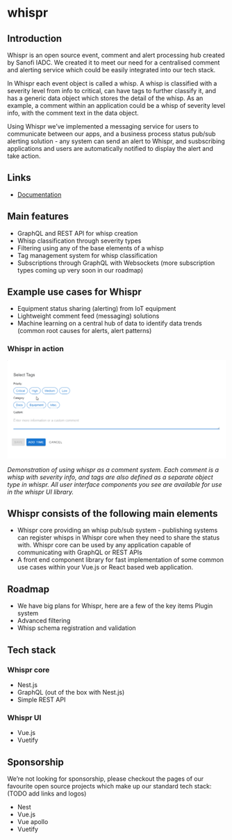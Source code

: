 # whispr

## Introduction

Whispr is an open source event, comment and alert processing hub created by Sanofi IADC. We created it to meet our need for a centralised comment and alerting service which could be easily integrated into our tech stack.

In Whispr each event object is called a whisp. A whisp is classified with a severity level from info to critical, can have tags to further classify it, and has a generic data object which stores the detail of the whisp. As an example, a comment within an application could be a whisp of severity level info, with the comment text in the data object.

Using Whispr we’ve implemented a messaging service for users to communicate between our apps, and a business process status pub/sub alerting solution - any system can send an alert to Whispr, and susbscribing applications and users are automatically notified to display the alert and take action.

## Links

* [Documentation](docs/README.md)

## Main features

* GraphQL and REST API for whisp creation
* Whisp classification through severity types
* Filtering using any of the base elements of a whisp
* Tag management system for whisp classification
* Subscriptions through GraphQL with Websockets (more subscription types coming up very soon in our roadmap)

## Example use cases for Whispr 

* Equipment status sharing (alerting) from IoT equipment
* Lightweight comment feed (messaging) solutions
* Machine learning on a central hub of data to identify data trends (common root causes for alerts, alert patterns)

### Whispr in action

![Chat application with whispr animated gif](./docs/assets/whisprcommentfast.gif "Chat with whispr")

*Demonstration of using whispr as a comment system. Each comment is a whisp with severity info, and tags are also defined as a separate object type in whispr. All user interface components you see are available for use in the whispr UI library.*

## Whispr consists of the following main elements

* Whispr core providing an whisp pub/sub system - publishing systems can register whisps in Whispr core when they need to share the status with. Whispr core can be used by any application capable of communicating with GraphQL or REST APIs
* A front end component library for fast implementation of some common use cases within your Vue.js or React based web application.

## Roadmap

* We have big plans for Whispr, here are a few of the key items
Plugin system
* Advanced filtering
* Whisp schema registration and validation

## Tech stack

### Whispr core

* Nest.js
* GraphQL (out of the box with Nest.js)
* Simple REST API

### Whispr UI

* Vue.js
* Vuetify


## Sponsorship

We’re not looking for sponsorship, please checkout the pages of our favourite open source projects which make up our standard tech stack: (TODO add links and logos)

* Nest
* Vue.js
* Vue apollo
* Vuetify
